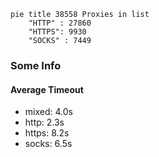 
```mermaid
pie title 38558 Proxies in list
    "HTTP" : 27860
    "HTTPS": 9930
    "SOCKS" : 7449
```

### Some Info
#### Average Timeout

- mixed: 4.0s
- http: 2.3s
- https: 8.2s
- socks: 6.5s